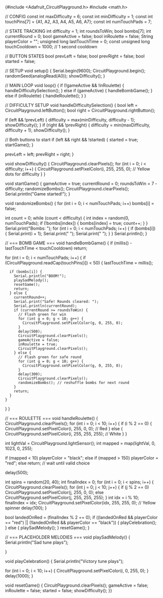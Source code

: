 {#include <Adafruit_CircuitPlayground.h>
#include <math.h>

//  CONFIG 
const int maxDifficulty = 6;
const int minDifficulty = 1;
const int touchPins[7] = {A1, A2, A3, A4, A5, A6, A7};
const int numTouchPads = 7;

//  STATE TRACKING 
int difficulty = 1;
int roundsToWin;
bool bombs[7];
int currentRound = 0;
bool gameActive = false;
bool inRoulette = false;
String playerColor = "";
unsigned long lastTouchTime = 0;
const unsigned long touchCooldown = 1000; // 1 second cooldown

//  BUTTON STATES 
bool prevLeft = false;
bool prevRight = false;
bool started = false;

//  SETUP 
void setup() {
  Serial.begin(9600);
  CircuitPlayground.begin();
  randomSeed(analogRead(A0));
  showDifficulty();
}

//  MAIN LOOP 
void loop() {
  if (!gameActive && !inRoulette) {
    handleDifficultySelection();
  } else if (gameActive) {
    handleBombGame();
  } else if (inRoulette) {
    handleRoulette();
  }
}

//  DIFFICULTY SETUP 
void handleDifficultySelection() {
  bool left = CircuitPlayground.leftButton();
  bool right = CircuitPlayground.rightButton();

  if (left && !prevLeft) {
    difficulty = max(minDifficulty, difficulty - 1);
    showDifficulty();
  }
  if (right && !prevRight) {
    difficulty = min(maxDifficulty, difficulty + 1);
    showDifficulty();
  }

  // Both buttons to start
  if (left && right && !started) {
    started = true;
    startGame();
  }

  prevLeft = left;
  prevRight = right;
}

void showDifficulty() {
  CircuitPlayground.clearPixels();
  for (int i = 0; i < difficulty; i++) {
    CircuitPlayground.setPixelColor(i, 255, 255, 0); // Yellow dots for difficulty
  }
}

void startGame() {
  gameActive = true;
  currentRound = 0;
  roundsToWin = 7 - difficulty;
  randomizeBombs();
  CircuitPlayground.clearPixels();
  Serial.println("Game started!");
}

void randomizeBombs() {
  for (int i = 0; i < numTouchPads; i++) bombs[i] = false;

  int count = 0;
  while (count < difficulty) {
    int index = random(0, numTouchPads);
    if (!bombs[index]) {
      bombs[index] = true;
      count++;
    }
  }
  Serial.print("Bombs: ");
  for (int i = 0; i < numTouchPads; i++) {
    if (bombs[i]) {
    Serial.print(i + 1);
    Serial.print(" ");
    Serial.print(" ");
  }
  }
  Serial.println();
}

// === BOMB GAME ===
void handleBombGame() {
  if (millis() - lastTouchTime < touchCooldown) return;

  for (int i = 0; i < numTouchPads; i++) {
    if (CircuitPlayground.readCap(touchPins[i]) < 50) {
      lastTouchTime = millis();

      if (bombs[i]) {
        Serial.println("BOOM!");
        playSadMelody();
        resetGame();
        return;
      } else {
        currentRound++;
        Serial.print("Safe! Rounds cleared: ");
        Serial.println(currentRound);
        if (currentRound >= roundsToWin) {
          // Flash green for win
          for (int g = 0; g < 10; g++) {
            CircuitPlayground.setPixelColor(g, 0, 255, 0);
          }
          delay(500);
          CircuitPlayground.clearPixels();
          gameActive = false;
          inRoulette = true;
          CircuitPlayground.clearPixels();
        } else {
          // Flash green for safe round
          for (int g = 0; g < 10; g++) {
            CircuitPlayground.setPixelColor(g, 0, 255, 0);
          }
          delay(300);
          CircuitPlayground.clearPixels();
          randomizeBombs(); // reshuffle bombs for next round
        }
        return;
      }
    }
  }
}

// === ROULETTE ===
void handleRoulette() {
  CircuitPlayground.clearPixels();
  for (int i = 0; i < 10; i++) {
    if (i % 2 == 0) {
      CircuitPlayground.setPixelColor(i, 255, 0, 0); // Red
    } else {
      CircuitPlayground.setPixelColor(i, 255, 255, 255); // White
    }
  }

  int lightVal = CircuitPlayground.lightSensor();
  int mapped = map(lightVal, 0, 1023, 0, 255);

  if (mapped < 10) playerColor = "black";
  else if (mapped > 150) playerColor = "red";
  else return; // wait until valid choice

  delay(500);

  int spins = random(20, 40);
  int finalIndex = 0;
  for (int i = 0; i < spins; i++) {
    CircuitPlayground.clearPixels();
    for (int j = 0; j < 10; j++) {
      if (j % 2 == 0) CircuitPlayground.setPixelColor(j, 255, 0, 0);
      else CircuitPlayground.setPixelColor(j, 255, 255, 255);
    }
    int idx = i % 10;
    finalIndex = idx;
    CircuitPlayground.setPixelColor(idx, 255, 255, 0); // Yellow spinner
    delay(100);
  }

  bool landedOnRed = (finalIndex % 2 == 0);
  if ((landedOnRed && playerColor == "red") || (!landedOnRed && playerColor == "black")) {
    playCelebration();
  } else {
    playSadMelody();
  }
  resetGame();
}

// === PLACEHOLDER MELODIES ===
void playSadMelody() {
  Serial.println("Sad tune plays");
  
}

void playCelebration() {
  Serial.println("Victory tune plays");
  
  for (int i = 0; i < 10; i++) {
    CircuitPlayground.setPixelColor(i, 0, 255, 0);
  }
  delay(1000);
}

void resetGame() {
  CircuitPlayground.clearPixels();
  gameActive = false;
  inRoulette = false;
  started = false;
  showDifficulty();
}}
